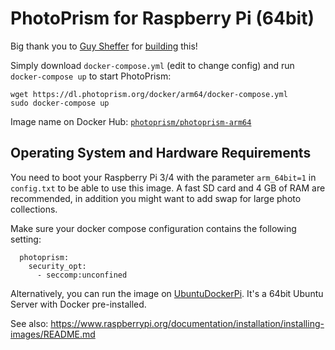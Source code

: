 PhotoPrism for Raspberry Pi (64bit)
===================================

Big thank you to [Guy Sheffer](https://github.com/guysoft) for 
[building](https://github.com/photoprism/photoprism/issues/109) this!

Simply download `docker-compose.yml` (edit to change config) and run `docker-compose up` to start PhotoPrism:

```
wget https://dl.photoprism.org/docker/arm64/docker-compose.yml
sudo docker-compose up
```

Image name on Docker Hub: [`photoprism/photoprism-arm64`](https://hub.docker.com/repository/docker/photoprism/photoprism-arm64)

## Operating System and Hardware Requirements ##

You need to boot your Raspberry Pi 3/4 with the parameter `arm_64bit=1` in `config.txt`
to be able to use this image.
A fast SD card and 4 GB of RAM are recommended, in addition you might want to add swap for large photo collections.

Make sure your docker compose configuration contains the following setting:

```
  photoprism:
    security_opt:
      - seccomp:unconfined
```

Alternatively, you can run the image on [UbuntuDockerPi](https://github.com/guysoft/UbuntuDockerPi). It's a 64bit Ubuntu Server with Docker pre-installed.

See also:
https://www.raspberrypi.org/documentation/installation/installing-images/README.md

